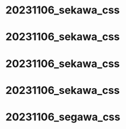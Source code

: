 # 20231106_sekawa_css
# 20231106_sekawa_css
# 20231106_sekawa_css
# 20231106_sekawa_css
# 20231106_segawa_css
